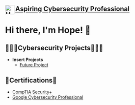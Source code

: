 <h2><a><img align="left" alt="HopeTan | LinkedIn" width="30px" src="https://cdn.jsdelivr.net/npm/simple-icons@v3/icons/linkedin.svg" /></a><a href="https://www.linkedin.com/in/hopetan/">Aspiring Cybersecurity Professional</a></h2>

<h1>Hi there, I'm Hope! 🥳</h1>

<h2>👩🏻‍💻Cybersecurity Projects👩🏻‍💻</h2>

- <b>Insert Projects</b>
  - [Future Project](https://github.com/hope-tan)

<h2>📃Certifications📃</h2>

- [CompTIA Security+](https://www.google.com)
- [Google Cybersecurity Professional](https://www.google.com)

<!--
**hope-tan/hope-tan** is a ✨ _special_ ✨ repository because its `README.md` (this file) appears on your GitHub profile.

Here are some ideas to get you started:

- 🔭 I’m currently working on ...
- 🌱 I’m currently learning ...
- 👯 I’m looking to collaborate on ...
- 🤔 I’m looking for help with ...
- 💬 Ask me about ...
- 📫 How to reach me: ...
- 😄 Pronouns: ...
- ⚡ Fun fact: ...
-->
